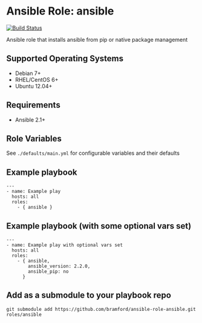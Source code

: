 # Ansible Role: ansible

[![Build Status](https://travis-ci.org/bramford/ansible-role-ansible.svg?branch=master)](https://travis-ci.org/bramford/ansible-role-ansible)

Ansible role that installs ansible from pip or native package management

## Supported Operating Systems

- Debian 7+
- RHEL/CentOS 6+
- Ubuntu 12.04+

## Requirements

- Ansible 2.1+

## Role Variables

See `./defaults/main.yml` for configurable variables and their defaults

## Example playbook

    ---
    - name: Example play
      hosts: all
      roles:
        - { ansible }

## Example playbook (with some optional vars set)

    ---
    - name: Example play with optional vars set
      hosts: all
      roles:
        - { ansible,
            ansible_version: 2.2.0,
            ansible_pip: no
          }

## Add as a submodule to your playbook repo

    git submodule add https://github.com/bramford/ansible-role-ansible.git roles/ansible
